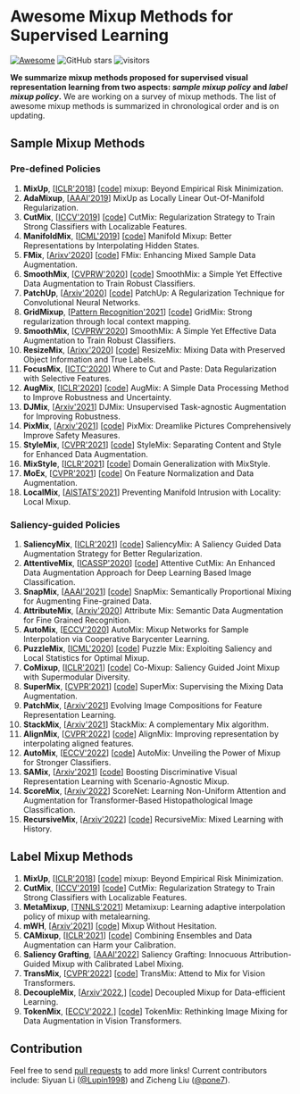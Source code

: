 # Awesome Mixup Methods for Supervised Learning

 [![Awesome](https://awesome.re/badge.svg)](https://awesome.re) ![GitHub stars](https://img.shields.io/github/stars/Westlake-AI/openmixup?color=green) ![visitors](https://visitor-badge.glitch.me/badge?page_id=Westlake-AI/openmixup)

**We summarize mixup methods proposed for supervised visual representation learning from two aspects: *sample mixup policy* and *label mixup policy*.**
We are working on a survey of mixup methods. The list of awesome mixup methods is summarized in chronological order and is on updating.

## Sample Mixup Methods

### Pre-defined Policies

1. **MixUp**, [[ICLR'2018](https://arxiv.org/abs/1710.09412)] [[code](https://github.com/facebookresearch/mixup-cifar10)]
   mixup: Beyond Empirical Risk Minimization.
2. **AdaMixup**, [[AAAI'2019](https://arxiv.org/abs/1710.09412)]
   MixUp as Locally Linear Out-Of-Manifold Regularization.
3. **CutMix**, [[ICCV'2019](https://arxiv.org/abs/1905.04899)] [[code](https://github.com/clovaai/CutMix-PyTorch)]
   CutMix: Regularization Strategy to Train Strong Classifiers with Localizable Features.
4. **ManifoldMix**, [[ICML'2019](https://arxiv.org/abs/1806.05236)] [[code](https://github.com/vikasverma1077/manifold_mixup)]
   Manifold Mixup: Better Representations by Interpolating Hidden States.
5. **FMix**, [[Arixv'2020](https://arxiv.org/abs/2002.12047)] [[code](https://github.com/ecs-vlc/FMix)]
   FMix: Enhancing Mixed Sample Data Augmentation.
6. **SmoothMix**, [[CVPRW'2020](https://arxiv.org/abs/2002.12047)] [[code](https://github.com/Westlake-AI/openmixup)]
   SmoothMix: a Simple Yet Effective Data Augmentation to Train Robust Classifiers.
7. **PatchUp**, [[Arxiv'2020](https://arxiv.org/abs/2006.07794)] [[code](https://github.com/chandar-lab/PatchUp)]
   PatchUp: A Regularization Technique for Convolutional Neural Networks.
8. **GridMixup**, [[Pattern Recognition'2021](https://www.sciencedirect.com/science/article/pii/S0031320320303976)] [[code](https://github.com/IlyaDobrynin/GridMixup)]
   GridMix: Strong regularization through local context mapping.
9. **SmoothMix**, [[CVPRW'2020](https://openaccess.thecvf.com/content_CVPRW_2020/html/w45/Lee_SmoothMix_A_Simple_Yet_Effective_Data_Augmentation_to_Train_Robust_CVPRW_2020_paper.html)]
   SmoothMix: A Simple Yet Effective Data Augmentation to Train Robust Classifiers.
10. **ResizeMix**, [[Arixv'2020](https://arxiv.org/abs/2012.11101)] [[code](https://github.com/Westlake-AI/openmixup)]
    ResizeMix: Mixing Data with Preserved Object Information and True Labels.
11. **FocusMix**, [[ICTC'2020](https://ieeexplore.ieee.org/abstract/document/9289404)]
    Where to Cut and Paste: Data Regularization with Selective Features.
12. **AugMix**, [[ICLR'2020](https://arxiv.org/abs/1912.02781)] [[code](https://github.com/google-research/augmix)]
    AugMix: A Simple Data Processing Method to Improve Robustness and Uncertainty.
13. **DJMix**, [[Arxiv'2021](https://openreview.net/pdf?id=0n3BaVlNsHI)]
    DJMix: Unsupervised Task-agnostic Augmentation for Improving Robustness.
14. **PixMix**, [[Arxiv'2021](https://arxiv.org/abs/2112.05135)] [[code](https://github.com/andyzoujm/pixmix)]
    PixMix: Dreamlike Pictures Comprehensively Improve Safety Measures.
15. **StyleMix**, [[CVPR'2021](https://openaccess.thecvf.com/content/CVPR2021/papers/Hong_StyleMix_Separating_Content_and_Style_for_Enhanced_Data_Augmentation_CVPR_2021_paper.pdf)] [[code](https://github.com/alsdml/StyleMix)]
    StyleMix: Separating Content and Style for Enhanced Data Augmentation.
16. **MixStyle**, [[ICLR'2021](https://openreview.net/forum?id=6xHJ37MVxxp)] [[code](https://github.com/KaiyangZhou/mixstyle-release)]
    Domain Generalization with MixStyle.
17. **MoEx**, [[CVPR'2021](https://arxiv.org/abs/2002.11102)] [[code](https://github.com/Boyiliee/MoEx)]
    On Feature Normalization and Data Augmentation.
18. **LocalMix**, [[AISTATS'2021](https://arxiv.org/abs/2201.04368)]
    Preventing Manifold Intrusion with Locality: Local Mixup.

### Saliency-guided Policies

1. **SaliencyMix**, [[ICLR'2021](https://arxiv.org/abs/2006.01791)] [[code](https://github.com/SaliencyMix/SaliencyMix)]
   SaliencyMix: A Saliency Guided Data Augmentation Strategy for Better Regularization.
2. **AttentiveMix**, [[ICASSP'2020](https://arxiv.org/abs/2003.13048)] [[code](https://github.com/xden2331/attentive_cutmix)]
   Attentive CutMix: An Enhanced Data Augmentation Approach for Deep Learning Based Image Classification.
3. **SnapMix**, [[AAAI'2021](https://arxiv.org/abs/2012.04846)] [[code](https://github.com/Shaoli-Huang/SnapMix)]
   SnapMix: Semantically Proportional Mixing for Augmenting Fine-grained Data.
4. **AttributeMix**, [[Arxiv'2020](https://arxiv.org/abs/2004.02684)]
   Attribute Mix: Semantic Data Augmentation for Fine Grained Recognition.
5. **AutoMix**, [[ECCV'2020](https://www.ecva.net/papers/eccv_2020/papers_ECCV/papers/123550630.pdf)]
   AutoMix: Mixup Networks for Sample Interpolation via Cooperative Barycenter Learning.
6. **PuzzleMix**, [[ICML'2020](https://arxiv.org/abs/2009.06962)] [[code](https://github.com/snu-mllab/PuzzleMix)]
   Puzzle Mix: Exploiting Saliency and Local Statistics for Optimal Mixup.
7. **CoMixup**, [[ICLR'2021](https://openreview.net/forum?id=gvxJzw8kW4b)] [[code](https://github.com/snu-mllab/Co-Mixup)]
   Co-Mixup: Saliency Guided Joint Mixup with Supermodular Diversity.
8. **SuperMix**, [[CVPR'2021](https://arxiv.org/abs/2003.05034)] [[code](https://github.com/alldbi/SuperMix)]
   SuperMix: Supervising the Mixing Data Augmentation.
9. **PatchMix**, [[Arxiv'2021](https://arxiv.org/pdf/2106.09011.pdf)]
   Evolving Image Compositions for Feature Representation Learning.
10. **StackMix**, [[Arxiv'2021](https://arxiv.org/abs/2011.12618)]
   StackMix: A complementary Mix algorithm.
11. **AlignMix**, [[CVPR'2022](https://arxiv.org/abs/2103.15375)] [[code](https://github.com/shashankvkt/AlignMixup_CVPR22)]
   AlignMix: Improving representation by interpolating aligned features.
12. **AutoMix**, [[ECCV'2022](https://arxiv.org/abs/2103.13027)] [[code](https://github.com/Westlake-AI/openmixup)]
   AutoMix: Unveiling the Power of Mixup for Stronger Classifiers.
13. **SAMix**, [[Arxiv'2021](https://arxiv.org/abs/2111.15454)] [[code](https://github.com/Westlake-AI/openmixup)]
   Boosting Discriminative Visual Representation Learning with Scenario-Agnostic Mixup.
14. **ScoreMix**, [[Arxiv'2022](https://arxiv.org/pdf/2202.07570.pdf)]
   ScoreNet: Learning Non-Uniform Attention and Augmentation for Transformer-Based Histopathological Image Classification.
15. **RecursiveMix**, [[Arxiv'2022](https://arxiv.org/pdf/2203.06844.pdf)] [[code](https://github.com/implus/RecursiveMix-pytorch)]
   RecursiveMix: Mixed Learning with History.

## Label Mixup Methods

1. **MixUp**, [[ICLR'2018](https://arxiv.org/abs/1710.09412)] [[code](https://github.com/facebookresearch/mixup-cifar10)]
   mixup: Beyond Empirical Risk Minimization.
2. **CutMix**, [[ICCV'2019](https://arxiv.org/abs/1905.04899)] [[code](https://github.com/clovaai/CutMix-PyTorch)]
   CutMix: Regularization Strategy to Train Strong Classifiers with Localizable Features.
3. **MetaMixup**, [[TNNLS'2021](https://arxiv.org/abs/1908.10059)]
   Metamixup: Learning adaptive interpolation policy of mixup with metalearning.
4. **mWH**, [[Arxiv'2021](https://arxiv.org/abs/2101.04342)] [[code](https://github.com/yuhao318/mwh)]
   Mixup Without Hesitation.
5. **CAMixup**, [[ICLR'2021](https://arxiv.org/abs/2010.09875)] [[code](https://github.com/google/edward2/tree/main/experimental/marginalization_mixup)]
   Combining Ensembles and Data Augmentation can Harm your Calibration.
6. **Saliency Grafting**, [[AAAI'2022](https://arxiv.org/abs/2112.08796)]
   Saliency Grafting: Innocuous Attribution-Guided Mixup with Calibrated Label Mixing.
7. **TransMix**, [[CVPR'2022](https://arxiv.org/pdf/2111.09833.pdf)] [[code](https://github.com/Beckschen/TransMix)]
   TransMix: Attend to Mix for Vision Transformers.
8. **DecoupleMix**, [[Arxiv'2022](https://arxiv.org/abs/2203.10761),] [[code](https://github.com/Westlake-AI/openmixup)]
   Decoupled Mixup for Data-efficient Learning.
9. **TokenMix**, [[ECCV'2022](https://arxiv.org/abs/2207.08409),] [[code](https://github.com/Sense-X/TokenMix)]
   TokenMix: Rethinking Image Mixing for Data Augmentation in Vision Transformers.

## Contribution

Feel free to send [pull requests](https://github.com/Westlake-AI/openmixup/pulls) to add more links! Current contributors include: Siyuan Li ([@Lupin1998](https://github.com/Lupin1998)) and Zicheng Liu ([@pone7](https://github.com/pone7)).
